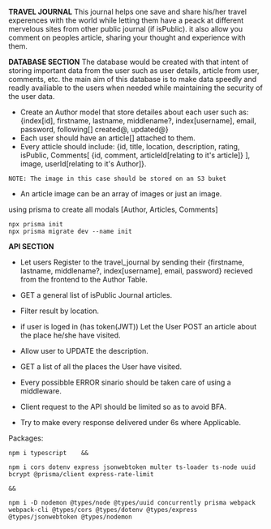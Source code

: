 **TRAVEL JOURNAL**
This journal helps one save and share his/her travel experences with the world while letting them have a peack at different mervelous sites from other public journal (if isPublic). it also allow you comment on peoples article, sharing your thought and experience with them.

<!-- DATABASE -->
**DATABASE SECTION**
The database would be created with that intent of storing important data from the user such as user details, article from user, comments, etc. the main aim of this database is to make data speedly and readly availiable to the users when needed while maintaining the security of the user data.
- Create an Author model that store detailes    about each user such as:
    {index[id], firstname, lastname, middlename?, index[username], email, password, following[] created@, updated@}
- Each user should have an article[] attached to them.
- Every atticle should include:
    {id, title, location, description, rating, isPublic, Comments[
    {id, comment, articleId[relating to it's article]}
    ], image, userId[relating to it's Author]}.

`NOTE: The image in this case should be stored on an S3 buket`

- An article image can be an array of images or just an image.

<!-- IMPLIMENTATION -->

using prisma to create all modals [Author, Articles, Comments]

    npx prisma init
    npx prisma migrate dev --name init

<!-- .......................................................................................................................... -->

<!-- API -->
**API SECTION**

- Let users Register to the travel_journal by sending their {firstname, lastname, middlename?, index[username], email, password} recieved from the frontend to the 
Author Table.

- GET a general list of isPublic Journal articles.
    
- Filter result by location.

- if user is loged in (has token(JWT))
Let the User POST an article about the place he/she have visited.
- Allow user to UPDATE the description.
- GET a list of all the places the User have visited.

- Every possibble ERROR sinario should be taken care of using a middleware.

- Client request to the API should be limited so as to avoid BFA.

- Try to make every response delivered under 6s where Applicable.

Packages:

    npm i typescript    &&

    npm i cors dotenv express jsonwebtoken multer ts-loader ts-node uuid bcrypt @prisma/client express-rate-limit

    &&

    npm i -D nodemon @types/node @types/uuid concurrently prisma webpack webpack-cli @types/cors @types/dotenv @types/express @types/jsonwebtoken @types/nodemon


